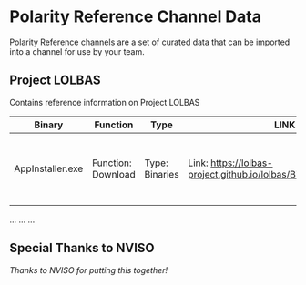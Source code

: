 # Polarity Reference Channel Data

Polarity Reference channels are a set of curated data that can be imported into a channel for use by your team.

## Project LOLBAS

Contains reference information on Project LOLBAS

| Binary | Function | Type | LINK | Attack |
| ------ | -------- | ---- | ---- | ------ |
| AppInstaller.exe | Function: Download | Type: Binaries | Link: https://lolbas-project.github.io/lolbas/Binaries/AppInstaller/ | ATT&CK Technique: T1105: Ingress Tool Transfer | 
...
...
...


## Special Thanks to NVISO
_Thanks to NVISO for putting this together!_